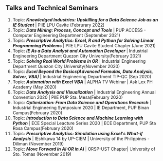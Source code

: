 <!DOCTYPE html>
<html lang="en" dir="ltr">
  <head>
    <meta charset="utf-8">
    <title>Talks and Technical Seminars</title>
  </head>
  <body>
    <h2>Talks and Technical Seminars</h2>
    <ol>
      <li>Topic: <em><strong>Knowledged Industries: Upskilling for a Data Science Job as an IE Student</strong></em> | PIIE LPU Cavite (Februrary 2022)</li>
      <li>Topic: <em><strong>Data Mining: Process, Concept and Tools</strong></em> | PUP ACCESS - Computer Engineering Department (September 2021)</li>
      <li>Topic: <em><strong>Prescriptive Analytics: Excel, R and Python for Solving Linear Programming Problems</strong></em> | PIIE LPU Cavite Student Chapter (June 2021)</li>
      <li>Topic: <em><strong>IE As a Data Analyst and Automation Developer</strong></em> | Industrial Engineering Department Quezon City University(February 2021)</li>
      <li>Topic: <em><strong>Solving Real World Problems in OR</strong></em> | Industrial Engineering Department Quezon City University(November 2020)</li>
      <li>Topic: <em><strong>Excel Beyond the Basics(Advanced Formulas, Data Analysis, Solver, VBA)</strong></em> | Industrial Engineering Department TIP-QC (Sep 2020)</li>
      <li>Topic: <em><strong>Automation with Excel VBA</strong></em> | ALPHA TV Webinar | Ask Lex PH Academy (May 2020)</li>
      <li>Topic: <em><strong>Data Analysis and Visualization</strong></em> | Industrial Engineering Annual Convention 2020 | PIIE PUP Sta. Mesa(February 2020)</li>
      <li>Topic: <em><strong>Optimization: From Data Science and Operations Research</strong></em> | Industrial Engineering Symposium 2020 | IE Department, PUP Binan Campus(February 2020)</li>
      <li>Topic: <em><strong>Introduction to Data Science and Machine Learning with Python</strong></em> | ECE Special Leacture Series 2020 | ECE Department, PUP Sta Rosa Campus(February 2020)</li>
      <li>Topic: <em><strong>Prescriptive Analytics: Simulation using Excel's What-if Analysis</strong></em> | IEshikawa 14 by UP-CIEM | University of the Philippines - Diliman (November 2019)</li>
      <li>Topic: <em><strong>Move Forward in AI:OR in AI</strong></em> | ORSP-UST Chapter| University of Sto. Tomas (November 2019)</li>
    </ol>
  </body>
</html>
